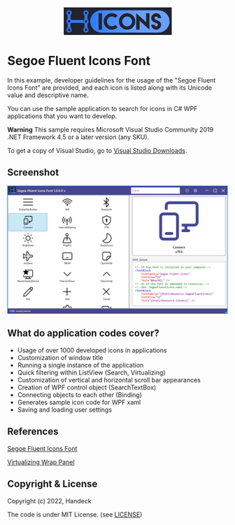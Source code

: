 <p align="center">
  <img src="WpfSegoeFluentIconsFont/Assets/logo.png" height=64>
</p>

Segoe Fluent Icons Font
=======================
In this example, developer guidelines for the usage of the "Segoe Fluent Icons Font" are provided, and each icon is listed along with its Unicode value and descriptive name.

You can use the sample application to search for icons in C# WPF applications that you want to develop.

**Warning** This sample requires Microsoft Visual Studio Community 2019 .NET Framework 4.5 or a later version (any SKU).

To get a copy of Visual Studio, go to [Visual Studio Downloads](http://go.microsoft.com/fwlink/p/?linkid=301697).

Screenshot
--
<p align="center">
  <img src="WpfSegoeFluentIconsFont/Assets/Application.png" height=auto>
</p>

What do application codes cover?
--

- Usage of over 1000 developed icons in applications
- Customization of window title
- Running a single instance of the application
- Quick filtering within ListView (Search, Virtualizing)
- Customization of vertical and horizontal scroll bar appearances
- Creation of WPF control object (SearchTextBox)
- Connecting objects to each other (Binding)
- Generates sample icon code for WPF xaml
- Saving and loading user settings

References
----------

[Segoe Fluent Icons Font](https://learn.microsoft.com/en-us/windows/apps/design/style/segoe-fluent-icons-font)

[Virtualizing Wrap Panel](https://github.com/sbaeumlisberger/VirtualizingWrapPanel)

Copyright & License
-------------------

Copyright (c) 2022, Handeck

The code is under MIT License. (see [LICENSE](LICENSE))
